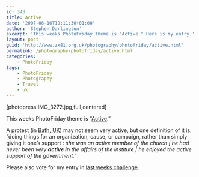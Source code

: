 ```yaml
---
id: 343
title: Active
date: '2007-06-16T19:11:30+01:00'
author: 'Stephen Darlington'
excerpt: 'This weeks PhotoFriday theme is "Active." Here is my entry.'
layout: post
guid: 'http://www.zx81.org.uk/photography/photofriday/active.html'
permalink: /photography/photofriday/active.html
categories:
    - PhotoFriday
tags:
    - PhotoFriday
    - Photography
    - Travel
    - uk
---
```


\[photopress:IMG\_3272.jpg,full,centered\]

This weeks PhotoFriday theme is “[Active](http://www.photofriday.com/archives/challenge/000676.php "PhotoFriday: Active").”

A protest (in [Bath, UK](/travel/bath-uk.html "Bath pictures and commentary")) may not seem very active, but one definition of it is: “doing things for an organization, cause, or campaign, rather than simply giving it one’s support : *she was an active member of the church | he had never been very **active in** the affairs of the institute | he enjoyed the active support of the government.*”

Please also vote for my entry in [last weeks challenge](http://www.photofriday.com/linkviewer.php?id=674 "PhotoFriday: Purity").